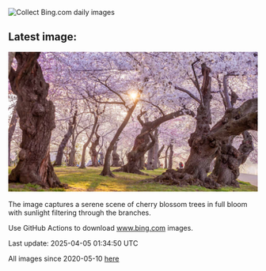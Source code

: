 ![Collect Bing.com daily images](https://github.com/counter2015/bing-daily-images/workflows/Collect%20Bing.com%20daily%20images/badge.svg)
## Latest image:
![](images/CherryBlossomDC.jpg)

The image captures a serene scene of cherry blossom trees in full bloom with sunlight filtering through the branches.

Use GitHub Actions to download www.bing.com images.

Last update: 2025-04-05 01:34:50 UTC

All images since 2020-05-10 [here](https://github.com/counter2015/bing-daily-images/tree/master/images)
